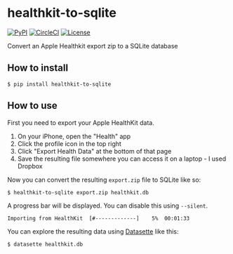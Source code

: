 # healthkit-to-sqlite

[![PyPI](https://img.shields.io/pypi/v/healthkit-to-sqlite.svg)](https://pypi.org/project/healthkit-to-sqlite/)
[![CircleCI](https://circleci.com/gh/dogsheep/healthkit-to-sqlite.svg?style=svg)](https://circleci.com/gh/dogsheep/healthkit-to-sqlite)
[![License](https://img.shields.io/badge/license-Apache%202.0-blue.svg)](https://github.com/dogsheep/healthkit-to-sqlite/blob/master/LICENSE)

Convert an Apple Healthkit export zip to a SQLite database

## How to install

    $ pip install healthkit-to-sqlite

## How to use

First you need to export your Apple HealthKit data.

1. On your iPhone, open the "Health" app
2. Click the profile icon in the top right
3. Click "Export Health Data" at the bottom of that page
4. Save the resulting file somewhere you can access it on a laptop - I used Dropbox

Now you can convert the resulting `export.zip` file to SQLite like so:

    $ healthkit-to-sqlite export.zip healthkit.db

A progress bar will be displayed. You can disable this using `--silent`.

```
Importing from HealthKit  [#-------------]    5%  00:01:33
```

You can explore the resulting data using [Datasette](https://datasette.readthedocs.io/) like this:

    $ datasette healthkit.db
